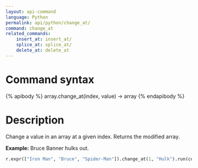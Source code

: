 ```yaml
---
layout: api-command 
language: Python
permalink: api/python/change_at/
command: change_at 
related_commands:
    insert_at: insert_at/
    splice_at: splice_at/
    delete_at: delete_at
---
```


# Command syntax #

{% apibody %}
array.change_at(index, value) &rarr; array
{% endapibody %}

# Description #

Change a value in an array at a given index. Returns the modified array.

__Example:__ Bruce Banner hulks out.

```py
r.expr(["Iron Man", "Bruce", "Spider-Man"]).change_at(1, "Hulk").run(conn)
```

